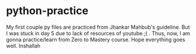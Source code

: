 # python-practice
My first couple py files are practiced from Jhankar Mahbub's guideline. But I was stuck in day 5 due to lack of  resources of youtube ;( . Thus, now, I am gonna practice/learn from Zero to Mastery course. Hope everything goes well. Inshallah
